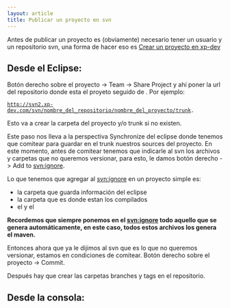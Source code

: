 ```yaml
---
layout: article
title: Publicar un proyecto en svn
---
```


Antes de publicar un proyecto es (obviamente) necesario tener un usuario y un repositorio svn, una forma de hacer eso es [Crear un proyecto en xp-dev](crear-un-proyecto-en-xp-dev.html)

Desde el Eclipse:
-----------------

Botón derecho sobre el proyecto -&gt; Team -&gt; Share Project y ahí poner la url del repositorio donde esta el proyeto seguido de . Por ejemplo:

[`http://svn2.xp-dev.com/svn/nombre_del_repositorio/nombre_del_proyecto/trunk`](http://svn2.xp-dev.com/svn/nombre_del_repositorio/nombre_del_proyecto/trunk)`.`

Esto va a crear la carpeta del proyecto y/o trunk si no existen.

Este paso nos lleva a la perspectiva Synchronize del eclipse donde tenemos que comitear para guardar en el trunk nuestros sources del proyecto. En este momento, antes de comitear tenemos que indicarle al svn los archivos y carpetas que no queremos versionar, para esto, le damos botón derecho -&gt; Add to <svn:ignore>.

Lo que tenemos que agregar al <svn:ignore> en un proyecto simple es:

-   la carpeta que guarda información del eclipse
-   la carpeta que es donde estan los compilados
-   el y el

**Recordemos que siempre ponemos en el <svn:ignore> todo aquello que se genera automáticamente, en este caso, todos estos archivos los genera el maven.**

Entonces ahora que ya le dijimos al svn que es lo que no queremos versionar, estamos en condiciones de comitear. Botón derecho sobre el proyecto -&gt; Commit.

Después hay que crear las carpetas branches y tags en el repositorio.

Desde la consola:
-----------------
